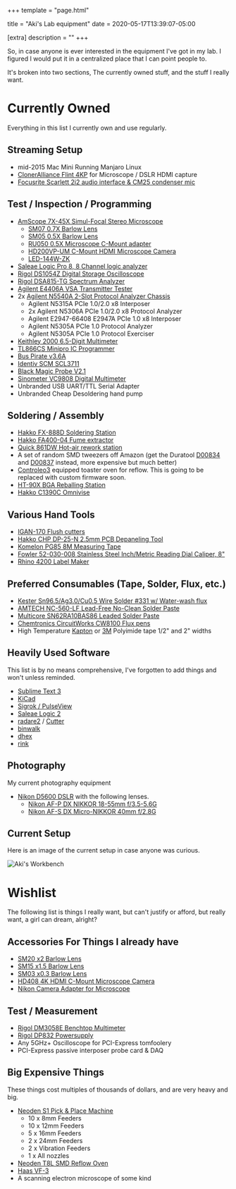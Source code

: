+++
template = "page.html"

title = "Aki's Lab equipment"
date = 2020-05-17T13:39:07-05:00

[extra]
description = ""
+++

So, in case anyone is ever interested in the equipment I've got in my lab. I figured I would put it in a centralized place that I can point people to.

It's broken into two sections, The currently owned stuff, and the stuff I really want.

# Currently Owned

Everything in this list I currently own and use regularly.

## Streaming Setup

* mid-2015 Mac Mini Running Manjaro Linux
* [ClonerAlliance Flint 4KP](https://www.cloner-alliance.com/cloneralliance-flint-4kp/) for Microscope / DSLR HDMI capture
* [Focusrite Scarlett 2i2 audio interface & CM25 condenser mic](https://focusrite.com/en/usb-audio-interface/scarlett/scarlett-2i2)

## Test / Inspection / Programming

 * [AmScope 7X-45X Simul-Focal Stereo Microscope](https://www.amscope.com/7x-45x-simul-focal-stereo-lockable-zoom-microscope-on-dual-arm-boom-stand.html)
   * [SM07 0.7X Barlow Lens](https://www.amscope.com/0-7x-barlow-lens-for-sm-stereo-microscopes-48mm.html)
   * [SM05 0.5X Barlow Lens](https://www.amscope.com/accessories/barlow-lens/0-5x-barlow-lens-for-sm-series-stereo-microscopes-48mm.html)
   * [RU050 0.5X Microscope C-Mount adapter](https://www.amscope.com/0-5x-c-mount-reduction-lens-for-mu-series-cameras.html)
   * [HD200VP-UM C-Mount HDMI Microscope Camera](https://www.amscope.com/1080p-hdmi-digital-camera-for-standalone-and-pc-imaging.html)
   * [LED-144W-ZK](https://www.amscope.com/white-adjustable-144-led-ring-light-illuminator-for-stereo-microscope-camera.html)
* [Saleae Logic Pro 8, 8 Channel logic analyzer](https://www.saleae.com/)
* [Rigol DS1054Z Digital Storage Oscilloscope](https://www.rigolna.com/products/digital-oscilloscopes/1000z/)
* [Rigol DSA815-TG Spectrum Analyzer](https://www.rigolna.com/products/spectrum-analyzers/dsa800/)
* [Agilent E4406A VSA Transmitter Tester](https://www.keysight.com/en/pd-1000002790%3Aepsg%3Apro-pn-E4406A/vsa-transmitter-tester-7-mhz-to-4-ghz)
* 2x [Agilent N5540A 2-Slot Protocol Analyzer Chassis](http://literature.cdn.keysight.com/litweb/pdf/5989-1531EN.pdf)
  * Agilent N5315A PCIe 1.0/2.0 x8 Interposer
  * 2x Agilent N5306A PCIe 1.0/2.0 x8 Protocol Analyzer
  * Agilent E2947-66408 E2947A PCIe 1.0 x8 Interposer
  * Agilent N5305A PCIe 1.0 Protocol Analyzer
  * Agilent N5305A PCIe 1.0 Protocol Exerciser
* [Keithley 2000 6.5-Digit Multimeter](https://www.tek.com/tektronix-and-keithley-digital-multimeter/keithley-2000-series-6-digit-multimeter-scanning)
* [TL866CS Minipro IC Programmer](http://www.autoelectric.cn/en/tl866_main.html)
* [Bus Pirate v3.6A](https://www.sparkfun.com/products/12942)
* [Identiv SCM SCL3711](https://www.identiv.com/products/smart-card-readers/rfid-nfc-contactless/scl3711/)
* [Black Magic Probe V2.1](https://1bitsquared.com/products/black-magic-probe)
* [Sinometer VC9808 Digital Multimeter](https://www.amazon.com/Sinometer-Multimeter-Thermometer-Accuracy-Resolution/dp/B000KA9KTM?th=1)
* Unbranded USB UART/TTL Serial Adapter
* Unbranded Cheap Desoldering hand pump

## Soldering / Assembly

* [Hakko FX-888D Soldering Station](https://www.hakko.com/english/products/hakko_fx888d.html)
* [Hakko FA400-04 Fume extractor](https://www.hakkousa.com/products/fume-extraction/hakko-fa-400-smoke-absorber/hakko-fa400-smoke-absorber.html)
* [Quick 861DW Hot-air rework station](https://www.adafruit.com/product/3941)
* A set of random SMD tweezers off Amazon (get the Duratool [D00834](https://uk.farnell.com/duratool/d00834/tweezers-type-7a-sa-esd-115mm/dp/1616331) and [D00837](https://uk.farnell.com/duratool/d00837/tweezers-type-13-smd-sa-esd-120mm/dp/1616334?st=D00837) instead, more expensive but much better)
* [Controleo3](https://www.whizoo.com/controleo3) equipped toaster oven for reflow. This is going to be replaced with custom firmware soon.
* [HT-90X BGA Reballing Station](https://www.aliexpress.com/item/4000068654550.html)
* [Hakko C1390C Omnivise](https://www.hakkousa.com/products/accessories/pcb-holders/omnivise-pcb-holder.html)

## Various Hand Tools

* [IGAN-170 Flush cutters](https://www.amazon.com/IGAN-170-Precision-Electronic-Strongest-Ultra-fine/dp/B07GR7QF63)
* [Hakko CHP DP-25-N 2.5mm PCB Depaneling Tool](https://www.hakkousa.com/products/chp-tools/chp-hand-tools/depaneling/dp-25-n.html)
* [Komelon PG85 8M Measuring Tape](https://www.komelonusa.com/products/tape-measures/tapemeasuresmetric/145)
* [Fowler 52-030-008 Stainless Steel Inch/Metric Reading Dial Caliper, 8"](http://www.fowlerprecision.com/Products/Dial-Calipers/8-200mm-Inch-Metric-Reading-Dial-Caliper-52-030-008.html)
* [Rhino 4200 Label Maker](https://www.dymo.com/en-US/rhino-industrial-4200-qwy-label-maker)

## Preferred Consumables (Tape, Solder, Flux, etc.)

* [Kester Sn96.5/Ag3.0/Cu0.5 Wire Solder #331 w/ Water-wash flux](https://www.kester.com/products/product/331-flux-cored-wire)
* [AMTECH NC-560-LF Lead-Free No-Clean Solder Paste](https://amtechdirect.com/product/amtech-sn96-5-ag3-cu0-5-t3-water-washable-lead-free-solder-paste-rel0-lf-4300/)
* [Multicore SN62RA10BAS86 Leaded Solder Paste](https://uk.farnell.com/multicore-loctite/sn62ra10bas86-25g-syringe/solder-paste-62-36-2-179-deg-25g/dp/149968)
* [Chemtronics CircuitWorks CW8100 Flux pens](https://www.chemtronics.com/circuitworks-rosin-flux-dispensing-pen)
* High Temperature [Kapton](https://www.kaptontape.com/1_Mil_Kapton_Tapes.php) or [3M](https://www.3m.com/3M/en_US/company-us/all-3m-products/~/All-3M-Products/Electronics/Electronics-Materials/Electronic-Assembly-Tapes/High-Temperature-Tapes/?N=5002385+8709318+8710652+8711017+8734572+8734635+3294857497&rt=r3) Polyimide tape 1/2" and 2" widths

## Heavily Used Software

This list is by no means comprehensive, I've forgotten to add things and won't unless reminded.

* [Sublime Text 3](https://www.sublimetext.com/3)
* [KiCad](https://kicad-pcb.org/)
* [Sigrok / PulseView](https://sigrok.org/)
* [Saleae Logic 2](https://ideas.saleae.com/f/changelog/)
* [radare2](https://rada.re/n/) / [Cutter](https://cutter.re/)
* [binwalk](https://github.com/ReFirmLabs/binwalk/tree/master/src/binwalk)
* [dhex](https://www.dettus.net/dhex/)
* [rink](https://github.com/tiffany352/rink-rs)

## Photography

My current photography equipment

* [Nikon D5600 DSLR](https://www.nikonusa.com/en/nikon-products/product/dslr-cameras/d5600.html) with the following lenses.
  * [Nikon AF-P DX NIKKOR 18-55mm f/3.5-5.6G](https://www.nikonusa.com/en/nikon-products/product/camera-lenses/af-p-dx-nikkor-18-55mm-f%252f3.5-5.6g-vr.html)
  * [Nikon AF-S DX Micro-NIKKOR 40mm f/2.8G](https://www.nikonusa.com/en/nikon-products/product/camera-lenses/af-s-dx-micro-nikkor-40mm-f%252f2.8g.html)


## Current Setup
Here is an image of the current setup in case anyone was curious.

![Aki's Workbench](/img/workbench_2020_05_18.jpg)


# Wishlist

The following list is things I really want, but can't justify or afford, but really want, a girl can dream, alright?


## Accessories For Things I already have
 * [SM20 x2 Barlow Lens](https://www.amscope.com/accessories/barlow-lens/2x-barlow-lens-for-sm-and-sw-stereo-microscopes-48mm.html)
 * [SM15 x1.5 Barlow Lens](https://www.amscope.com/accessories/barlow-lens/1-5x-barlow-lens-for-sm-and-or-sw-stereo-microscopes-48mm.html)
 * [SM03 x0.3 Barlow Lens](https://www.amscope.com/accessories/barlow-lens/0-3x-super-widefield-barlow-lens-for-sm-series-stereo-microscopes-48mm.html)
 * [HD408 4K HDMI C-Mount Microscope Camera](https://www.amscope.com/2160p-60fps-hdmi-color-cmos-c-mount-microscope-camera-with-8mp-photo-capture-for-stand-alone-and-pc-imaging.html)
 * [Nikon Camera Adapter for Microscope](https://www.amscope.com/accessories/camera/nikon-slr-dslr-camera-adapter-for-microscopes.html)

## Test / Measurement
 * [Rigol DM3058E Benchtop Multimeter](https://www.rigolna.com/products/digital-multimeters/dm3000/)
 * [Rigol DP832 Powersupply](https://www.rigolna.com/products/dc-power-loads/dp800/)
 * Any 5GHz+ Oscilloscope for PCI-Express tomfoolery 
 * PCI-Express passive interposer probe card & DAQ


## Big Expensive Things

These things cost multiples of thousands of dollars, and are very heavy and big.

* [Neoden S1 Pick & Place Machine](https://neodenusa.com/smt-pick-and-place/neoden-s1)
  * 10 x 8mm Feeders
  * 10 x 12mm Feeders
  * 5 x 16mm Feeders
  * 2 x 24mm Feeders
  * 2 x Vibration Feeders
  * 1 x All nozzles
 * [Neoden T8L SMD Reflow Oven](https://neodenusa.com/smt-reflow-ovens/t8l-oven)
 * [Haas VF-3](https://www.haascnc.com/machines/vertical-mills/vf-series/models/medium/vf-3.html)
 * A scanning electron microscope of some kind

